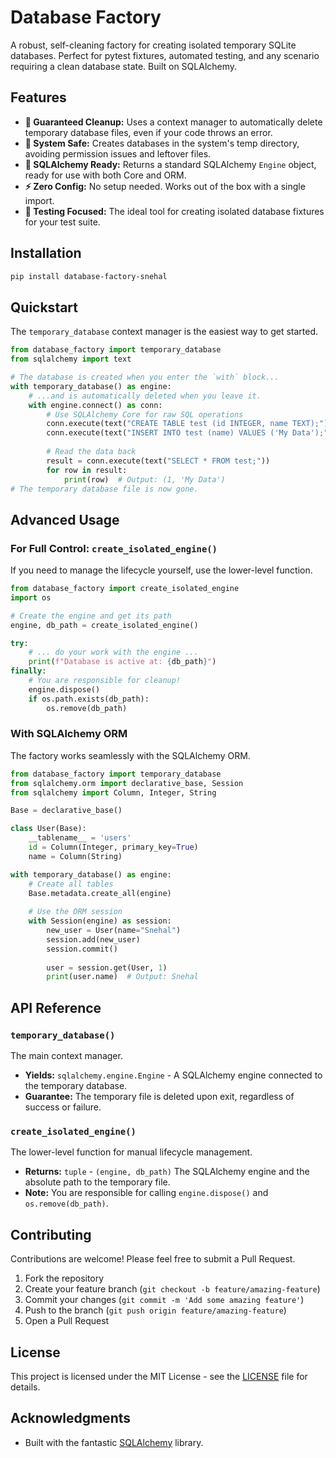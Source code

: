 # Database Factory

A robust, self-cleaning factory for creating isolated temporary SQLite databases. Perfect for pytest fixtures, automated testing, and any scenario requiring a clean database state. Built on SQLAlchemy.

## Features

-   **🧹 Guaranteed Cleanup:** Uses a context manager to automatically delete temporary database files, even if your code throws an error.
-   **💾 System Safe:** Creates databases in the system's temp directory, avoiding permission issues and leftover files.
-   **🔌 SQLAlchemy Ready:** Returns a standard SQLAlchemy `Engine` object, ready for use with both Core and ORM.
-   **⚡ Zero Config:** No setup needed. Works out of the box with a single import.
-   **🧪 Testing Focused:** The ideal tool for creating isolated database fixtures for your test suite.

## Installation

```bash
pip install database-factory-snehal
```

## Quickstart

The `temporary_database` context manager is the easiest way to get started.

```python
from database_factory import temporary_database
from sqlalchemy import text

# The database is created when you enter the `with` block...
with temporary_database() as engine:
    # ...and is automatically deleted when you leave it.
    with engine.connect() as conn:
        # Use SQLAlchemy Core for raw SQL operations
        conn.execute(text("CREATE TABLE test (id INTEGER, name TEXT);"))
        conn.execute(text("INSERT INTO test (name) VALUES ('My Data');"))
        
        # Read the data back
        result = conn.execute(text("SELECT * FROM test;"))
        for row in result:
            print(row)  # Output: (1, 'My Data')
# The temporary database file is now gone.
```

## Advanced Usage

### For Full Control: `create_isolated_engine()`

If you need to manage the lifecycle yourself, use the lower-level function.

```python
from database_factory import create_isolated_engine
import os

# Create the engine and get its path
engine, db_path = create_isolated_engine()

try:
    # ... do your work with the engine ...
    print(f"Database is active at: {db_path}")
finally:
    # You are responsible for cleanup!
    engine.dispose()
    if os.path.exists(db_path):
        os.remove(db_path)
```

### With SQLAlchemy ORM

The factory works seamlessly with the SQLAlchemy ORM.

```python
from database_factory import temporary_database
from sqlalchemy.orm import declarative_base, Session
from sqlalchemy import Column, Integer, String

Base = declarative_base()

class User(Base):
    __tablename__ = 'users'
    id = Column(Integer, primary_key=True)
    name = Column(String)

with temporary_database() as engine:
    # Create all tables
    Base.metadata.create_all(engine)
    
    # Use the ORM session
    with Session(engine) as session:
        new_user = User(name="Snehal")
        session.add(new_user)
        session.commit()
        
        user = session.get(User, 1)
        print(user.name)  # Output: Snehal
```

## API Reference

### `temporary_database()`
The main context manager.
-   **Yields:** `sqlalchemy.engine.Engine` - A SQLAlchemy engine connected to the temporary database.
-   **Guarantee:** The temporary file is deleted upon exit, regardless of success or failure.

### `create_isolated_engine()`
The lower-level function for manual lifecycle management.
-   **Returns:** `tuple` - `(engine, db_path)` The SQLAlchemy engine and the absolute path to the temporary file.
-   **Note:** You are responsible for calling `engine.dispose()` and `os.remove(db_path)`.

## Contributing

Contributions are welcome! Please feel free to submit a Pull Request.

1.  Fork the repository
2.  Create your feature branch (`git checkout -b feature/amazing-feature`)
3.  Commit your changes (`git commit -m 'Add some amazing feature'`)
4.  Push to the branch (`git push origin feature/amazing-feature`)
5.  Open a Pull Request

## License

This project is licensed under the MIT License - see the [LICENSE](LICENSE) file for details.

## Acknowledgments

-   Built with the fantastic [SQLAlchemy](https://www.sqlalchemy.org/) library.